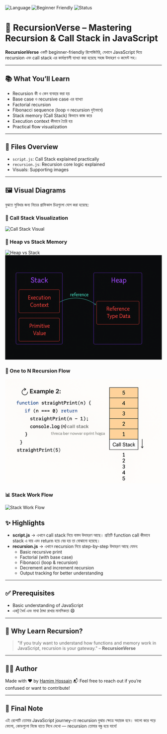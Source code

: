![Language](https://img.shields.io/badge/Language-JavaScript-blue?logo=javascript)
![Beginner Friendly](https://img.shields.io/badge/Level-Beginner-success)
![Status](https://img.shields.io/badge/Status-Complete-brightgreen)

# 🔁 RecursionVerse – Mastering Recursion & Call Stack in JavaScript

**RecursionVerse** একটি beginner-friendly রিপোজিটরি, যেখানে JavaScript দিয়ে recursion এবং call stack এর কার্যপ্রণালী ব্যাখ্যা করা হয়েছে সহজ উদাহরণ ও কমেন্ট সহ।

---

## 📚 What You’ll Learn

- Recursion কী ও কেন ব্যবহার করা হয়
- Base case ও recursive case এর ব্যাখ্যা
- Factorial recursion
- Fibonacci sequence (loop ও recursion দুইভাবে)
- Stack memory (Call Stack) কিভাবে কাজ করে
- Execution context কীভাবে তৈরি হয়
- Practical flow visualization

---

## 📝 Files Overview

- `script.js`: Call Stack explained practically
- `recursion.js`: Recursion core logic explained
- Visuals: Supporting images

---

## 🖼️ Visual Diagrams

বুঝতে সুবিধার জন্য নিচের গ্রাফিকাল চিত্রগুলো যোগ করা হয়েছে:

### 🔄 Call Stack Visualization

![Call Stack Visual](./assets/call-stack-visual.png)

### 🧠 Heap vs Stack Memory

![Heap vs Stack](./assets/call-stack-visual.png)
![Heap vs Stack Alt](./assets/heap-vs-stack-2.png)

### 🔢 One to N Recursion Flow

![One to N Recursion](./assets/one-to-n.png)

### 📊 Stack Work Flow

![Stack Work Flow](./assets/stack-work-flow.png)

## ✨ Highlights

- **script.js** → এখানে call stack নিয়ে বাস্তব উদাহরণ আছে। প্রতিটি function call কীভাবে stack এ যায় এবং return হয়ে বের হয় তা বোঝানো হয়েছে।
- **recursion.js** → এখানে recursion নিয়ে step-by-step উদাহরণ আছে যেমন:
  - Basic recursive print
  - Factorial (with base case)
  - Fibonacci (loop & recursion)
  - Decrement and increment recursion
  - Output tracking for better understanding

---

## ✅ Prerequisites

- Basic understanding of JavaScript
- একটু ধৈর্য এবং মাথা ঠান্ডা রাখার মানসিকতা 😄

---

## 🧠 Why Learn Recursion?

> "If you truly want to understand how functions and memory work in JavaScript, recursion is your gateway." – **RecursionVerse**

---

## 🙋‍♂️ Author

Made with ❤️ by [Hamim Hossain](https://hamimibnhannan.netlify.app/)
📬 Feel free to reach out if you’re confused or want to contribute!

---

## 🏁 Final Note

এই রেপোটি তোমার JavaScript journey-তে recursion বুঝার ক্ষেত্রে সহায়ক হবে। ভালো করে পড়ে ফেলো, কোডগুলো নিজে হাতে লিখে দেখো — recursion তোমার বন্ধু হয়ে যাবে!
